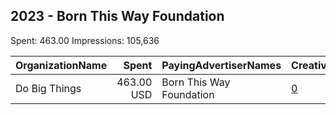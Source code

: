## 2023 - Born This Way Foundation 
Spent: 463.00
Impressions: 105,636

|OrganizationName|Spent|PayingAdvertiserNames|CreativeUrls|Impressions|Genders|AgeBrackets|CountryCodes|BillingAddresses|CandidateBallotInformation|
|:---|---:|:---|:---|---:|:---|:---|:---|:---|:---|
|Do Big Things|463.00 USD|Born This Way Foundation|[0](https://www.snap.com/political-ads/asset/1cac8eca083e9f3af6bd42a4f6e3a3d65714101e5321731e446ecbb746c6f4b6?mediaType=MP4)|105,636||15-34|united states|"PO Box 128,Mill Valley,94942,US"||
